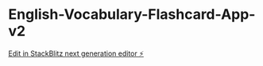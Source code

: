 # English-Vocabulary-Flashcard-App-v2

[Edit in StackBlitz next generation editor ⚡️](https://stackblitz.com/~/github.com/lamkent00/English-Vocabulary-Flashcard-App-v2)